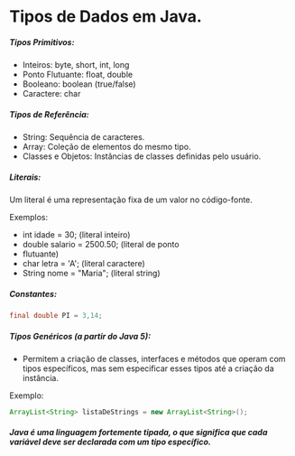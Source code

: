 # Tipos de Dados em Java.

##### Tipos Primitivos:
   * Inteiros: byte, short, int, long
   * Ponto Flutuante: float, double
   * Booleano: boolean (true/false)
   * Caractere: char
##### Tipos de Referência:
   * String: Sequência de caracteres.
   * Array: Coleção de elementos do mesmo tipo.
   * Classes e Objetos: Instâncias de classes definidas pelo usuário.

##### Literais:
Um literal é uma representação fixa de um valor no código-fonte.

Exemplos:
* int idade = 30; (literal inteiro)
* double salario = 2500.50; (literal de ponto 
* flutuante)
* char letra = 'A'; (literal caractere)
* String nome = "Maria"; (literal string)

##### Constantes:
~~~ Java
final double PI = 3,14;
~~~

##### Tipos Genéricos (a partir do Java 5):
* Permitem a criação de classes, interfaces e métodos que operam com tipos específicos, mas sem especificar esses tipos até a criação da instância.

Exemplo:
~~~ Java
ArrayList<String> listaDeStrings = new ArrayList<String>();
~~~

##### Java é uma linguagem fortemente tipada, o que significa que cada variável deve ser declarada com um tipo específico.  